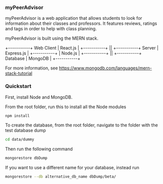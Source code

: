 ### myPeerAdvisor

myPeerAdvisor is a web application that allows students to look for
information about their classes and professors. It features reviews,
ratings and tags in order to help with class planning.

myPeerAdvisor is built using the MERN stack.

  +-----------+  Web Client
  |  React.js |
  +-----------+
       ||
  +-----------+  Server
  | Express.js |
  +-----------+ 
  |  Node.js   |
  +-----------+
       ||
  +-----------+  Database
  |  MongoDB  |
  +-----------+

For more information, see https://www.mongodb.com/languages/mern-stack-tutorial

### Quickstart

First, install Node and MongoDB.

From the root folder, run this to install all the Node modules

```sh
npm install
```

To create the database, from the root folder, navigate to the folder with the test database dump

```sh
cd data/dummy
```

Then run the following command
```sh
mongorestore dbDump
```

If you want to use a different name for your database, instead run
```sh
mongorestore --db alternative_db_name dbDump/beta/
```

